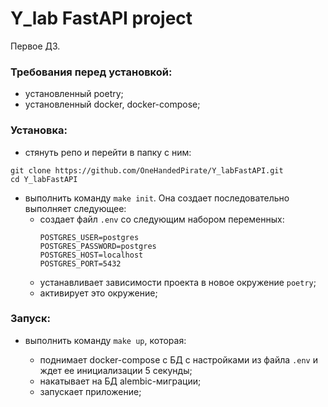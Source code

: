 # Y_lab FastAPI project


Первое ДЗ.

### Требования перед установкой:
- установленный poetry;
- установленный docker, docker-compose;

### Установка:
- стянуть репо и перейти в папку с ним:<br>
```
git clone https://github.com/OneHandedPirate/Y_labFastAPI.git
cd Y_labFastAPI
```
- выполнить команду `make init`. Она создает последовательно выполняет следующее:
  - создает файл `.env` со следующим набором переменных:
    ```
    POSTGRES_USER=postgres
    POSTGRES_PASSWORD=postgres
    POSTGRES_HOST=localhost
    POSTGRES_PORT=5432
    ```
  - устанавливает зависимости проекта в новое окружение `poetry`;  
  - активирует это окружение;

### Запуск:
- выполнить команду `make up`, которая:

    - поднимает docker-compose с БД с настройками из файла `.env` и ждет ее инициализации 5 секунды;
    - накатывает на БД alembic-миграции;
    - запускает приложение;
    
